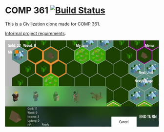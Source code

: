 # COMP 361 [![Build Status](https://travis-ci.org/phamdaniel/comp361.svg?branch=master)](https://travis-ci.org/phamdaniel/comp361)


This is a Civilization clone made for COMP 361.

[Informal project requirements](http://www.cs.mcgill.ca/~joerg/SEL/COMP-361_Handouts_files/COMP-361_medieval_warfare.pdf).

![alt text](screenshot.png)

